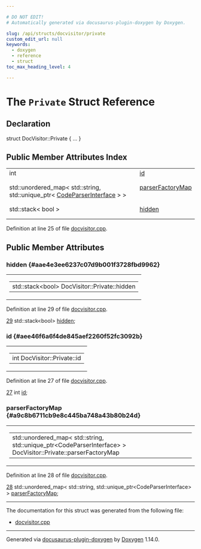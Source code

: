 ```yaml
---

# DO NOT EDIT!
# Automatically generated via docusaurus-plugin-doxygen by Doxygen.

slug: /api/structs/docvisitor/private
custom_edit_url: null
keywords:
  - doxygen
  - reference
  - struct
toc_max_heading_level: 4

---
```


<div class="doxyPage">

# The `Private` Struct Reference



## Declaration

<div class="doxyDeclaration">
struct DocVisitor::Private { ... }
</div>

## Public Member Attributes Index

<table class="doxyMembersIndex">

<tr class="doxyMemberIndexItem">
<td class="doxyMemberIndexItemType" align="left" valign="top">int</td>
<td class="doxyMemberIndexItemName" align="left" valign="top"><a href="#aee46f6a6f4de845aef2260f52fc3092b">id</a></td>
</tr>
<tr class="doxyMemberIndexDescription">
<td class="doxyMemberIndexDescriptionLeft"></td>
<td class="doxyMemberIndexDescriptionRight">
</td>
</tr>
<tr class="doxyMemberIndexSeparator">
<td class="doxyMemberIndexSeparator" colspan="2"></td>
</tr>

<tr class="doxyMemberIndexItem">
<td class="doxyMemberIndexItemType" align="left" valign="top">std::unordered_map&lt; std::string, std::unique_ptr&lt; <a href="/web-doxygen/docs/api/classes/codeparserinterface">CodeParserInterface</a> &gt; &gt;</td>
<td class="doxyMemberIndexItemName" align="left" valign="top"><a href="#a9c8b6711cb9e8c445ba748a43b80b24d">parserFactoryMap</a></td>
</tr>
<tr class="doxyMemberIndexDescription">
<td class="doxyMemberIndexDescriptionLeft"></td>
<td class="doxyMemberIndexDescriptionRight">
</td>
</tr>
<tr class="doxyMemberIndexSeparator">
<td class="doxyMemberIndexSeparator" colspan="2"></td>
</tr>

<tr class="doxyMemberIndexItem">
<td class="doxyMemberIndexItemType" align="left" valign="top">std::stack&lt; bool &gt;</td>
<td class="doxyMemberIndexItemName" align="left" valign="top"><a href="#aae4e3ee6237c07d9b001f3728fbd9962">hidden</a></td>
</tr>
<tr class="doxyMemberIndexDescription">
<td class="doxyMemberIndexDescriptionLeft"></td>
<td class="doxyMemberIndexDescriptionRight">
</td>
</tr>
<tr class="doxyMemberIndexSeparator">
<td class="doxyMemberIndexSeparator" colspan="2"></td>
</tr>

</table>


Definition at line 25 of file <a href="/web-doxygen/docs/api/files/src/docvisitor-cpp">docvisitor.cpp</a>.

<div class="doxySectionDef">

## Public Member Attributes

### hidden {#aae4e3ee6237c07d9b001f3728fbd9962}

<div class="doxyMemberItem">
<div class="doxyMemberProto">
<table class="doxyMemberLabels">
<tr class="doxyMemberLabels">
<td class="doxyMemberLabelsLeft">
<table class="doxyMemberName">
<tr>
<td class="doxyMemberName">std::stack&lt;bool&gt; DocVisitor::Private::hidden</td>
</tr>
</table>
</td>
</tr>
</table>
</div>
<div class="doxyMemberDoc">



Definition at line 29 of file <a href="/web-doxygen/docs/api/files/src/docvisitor-cpp">docvisitor.cpp</a>.

<div class="doxyProgramListing">

<div class="doxyCodeLine"><span class="doxyLineNumber"><a href="#aae4e3ee6237c07d9b001f3728fbd9962">29</a></span><span class="doxyLineContent"><span class="doxyHighlight">  std::stack&lt;bool&gt; <a href="#aae4e3ee6237c07d9b001f3728fbd9962">hidden</a>;</span></span></div>

</div>

</div>
</div>

### id {#aee46f6a6f4de845aef2260f52fc3092b}

<div class="doxyMemberItem">
<div class="doxyMemberProto">
<table class="doxyMemberLabels">
<tr class="doxyMemberLabels">
<td class="doxyMemberLabelsLeft">
<table class="doxyMemberName">
<tr>
<td class="doxyMemberName">int DocVisitor::Private::id</td>
</tr>
</table>
</td>
</tr>
</table>
</div>
<div class="doxyMemberDoc">



Definition at line 27 of file <a href="/web-doxygen/docs/api/files/src/docvisitor-cpp">docvisitor.cpp</a>.

<div class="doxyProgramListing">

<div class="doxyCodeLine"><span class="doxyLineNumber"><a href="#aee46f6a6f4de845aef2260f52fc3092b">27</a></span><span class="doxyLineContent"><span class="doxyHighlight">  </span><span class="doxyHighlightKeywordType">int</span><span class="doxyHighlight"> <a href="#aee46f6a6f4de845aef2260f52fc3092b">id</a>;</span></span></div>

</div>

</div>
</div>

### parserFactoryMap {#a9c8b6711cb9e8c445ba748a43b80b24d}

<div class="doxyMemberItem">
<div class="doxyMemberProto">
<table class="doxyMemberLabels">
<tr class="doxyMemberLabels">
<td class="doxyMemberLabelsLeft">
<table class="doxyMemberName">
<tr>
<td class="doxyMemberName">std::unordered_map&lt; std::string, std::unique_ptr&lt;CodeParserInterface&gt; &gt; DocVisitor::Private::parserFactoryMap</td>
</tr>
</table>
</td>
</tr>
</table>
</div>
<div class="doxyMemberDoc">



Definition at line 28 of file <a href="/web-doxygen/docs/api/files/src/docvisitor-cpp">docvisitor.cpp</a>.

<div class="doxyProgramListing">

<div class="doxyCodeLine"><span class="doxyLineNumber"><a href="#a9c8b6711cb9e8c445ba748a43b80b24d">28</a></span><span class="doxyLineContent"><span class="doxyHighlight">  std::unordered_map&lt; std::string, std::unique_ptr&lt;CodeParserInterface&gt; &gt; <a href="#a9c8b6711cb9e8c445ba748a43b80b24d">parserFactoryMap</a>;</span></span></div>

</div>

</div>
</div>

</div>

<hr/>

The documentation for this struct was generated from the following file:

<ul>
<li><a href="/web-doxygen/docs/api/files/src/docvisitor-cpp">docvisitor.cpp</a></li>
</ul>

<hr/>

<p class="doxyGeneratedBy">Generated via <a href="https://github.com/xpack/docusaurus-plugin-doxygen">docusaurus-plugin-doxygen</a> by <a href="https://www.doxygen.nl">Doxygen</a> 1.14.0.</p>

</div>
